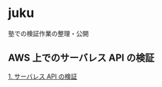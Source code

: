 # juku

塾での検証作業の整理・公開

## AWS 上でのサーバレス API の検証

[1. サーバレス API の検証](https://github.com/yamauram/juku/1_serverlessapi)
